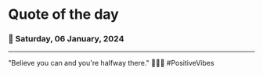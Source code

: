 
# Quote of the day
### 📅 Saturday, 06 January, 2024
------
"Believe you can and you're halfway there." 💪✨🌟 #PositiveVibes
